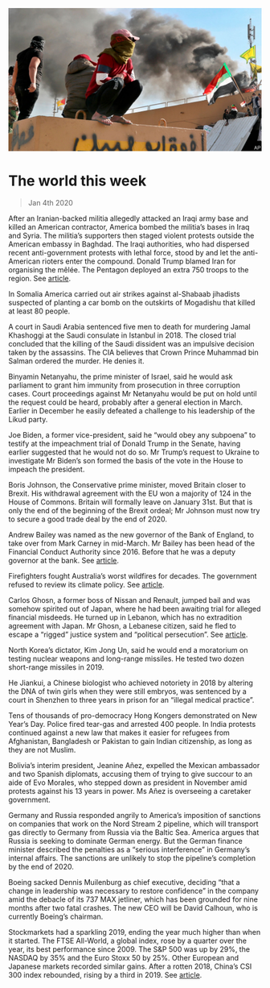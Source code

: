 ![](./images/20200104_WWP501.jpg)

# The world this week

> Jan 4th 2020

After an Iranian-backed militia allegedly attacked an Iraqi army base and killed an American contractor, America bombed the militia’s bases in Iraq and Syria. The militia’s supporters then staged violent protests outside the American embassy in Baghdad. The Iraqi authorities, who had dispersed recent anti-government protests with lethal force, stood by and let the anti-American rioters enter the compound. Donald Trump blamed Iran for organising the mêlée. The Pentagon deployed an extra 750 troops to the region. See [article](https://www.economist.com//leaders/2020/01/02/america-shows-how-not-to-tame-iran).

In Somalia America carried out air strikes against al-Shabaab jihadists suspected of planting a car bomb on the outskirts of Mogadishu that killed at least 80 people.

A court in Saudi Arabia sentenced five men to death for murdering Jamal Khashoggi at the Saudi consulate in Istanbul in 2018. The closed trial concluded that the killing of the Saudi dissident was an impulsive decision taken by the assassins. The CIA believes that Crown Prince Muhammad bin Salman ordered the murder. He denies it.

Binyamin Netanyahu, the prime minister of Israel, said he would ask parliament to grant him immunity from prosecution in three corruption cases. Court proceedings against Mr Netanyahu would be put on hold until the request could be heard, probably after a general election in March. Earlier in December he easily defeated a challenge to his leadership of the Likud party.

Joe Biden, a former vice-president, said he “would obey any subpoena” to testify at the impeachment trial of Donald Trump in the Senate, having earlier suggested that he would not do so. Mr Trump’s request to Ukraine to investigate Mr Biden’s son formed the basis of the vote in the House to impeach the president.

Boris Johnson, the Conservative prime minister, moved Britain closer to Brexit. His withdrawal agreement with the EU won a majority of 124 in the House of Commons. Britain will formally leave on January 31st. But that is only the end of the beginning of the Brexit ordeal; Mr Johnson must now try to secure a good trade deal by the end of 2020.

Andrew Bailey was named as the new governor of the Bank of England, to take over from Mark Carney in mid-March. Mr Bailey has been head of the Financial Conduct Authority since 2016. Before that he was a deputy governor at the bank. See [article](https://www.economist.com//britain/2019/12/20/in-andrew-bailey-the-bank-of-england-gets-a-technocratic-new-boss).

Firefighters fought Australia’s worst wildfires for decades. The government refused to review its climate policy. See [article](https://www.economist.com//asia/2020/01/02/australias-bushfires-intensify-its-debate-about-climate-change).

Carlos Ghosn, a former boss of Nissan and Renault, jumped bail and was somehow spirited out of Japan, where he had been awaiting trial for alleged financial misdeeds. He turned up in Lebanon, which has no extradition agreement with Japan. Mr Ghosn, a Lebanese citizen, said he fled to escape a “rigged” justice system and “political persecution”. See [article](https://www.economist.com//asia/2020/01/02/the-flight-of-a-car-industry-megastar-shocks-japan).

North Korea’s dictator, Kim Jong Un, said he would end a moratorium on testing nuclear weapons and long-range missiles. He tested two dozen short-range missiles in 2019.

He Jiankui, a Chinese biologist who achieved notoriety in 2018 by altering the DNA of twin girls when they were still embryos, was sentenced by a court in Shenzhen to three years in prison for an “illegal medical practice”.

Tens of thousands of pro-democracy Hong Kongers demonstrated on New Year’s Day. Police fired tear-gas and arrested 400 people. In India protests continued against a new law that makes it easier for refugees from Afghanistan, Bangladesh or Pakistan to gain Indian citizenship, as long as they are not Muslim.

Bolivia’s interim president, Jeanine Añez, expelled the Mexican ambassador and two Spanish diplomats, accusing them of trying to give succour to an aide of Evo Morales, who stepped down as president in November amid protests against his 13 years in power. Ms Añez is overseeing a caretaker government.

Germany and Russia responded angrily to America’s imposition of sanctions on companies that work on the Nord Stream 2 pipeline, which will transport gas directly to Germany from Russia via the Baltic Sea. America argues that Russia is seeking to dominate German energy. But the German finance minister described the penalties as a “serious interference” in Germany’s internal affairs. The sanctions are unlikely to stop the pipeline’s completion by the end of 2020.

Boeing sacked Dennis Muilenburg as chief executive, deciding “that a change in leadership was necessary to restore confidence” in the company amid the debacle of its 737 MAX jetliner, which has been grounded for nine months after two fatal crashes. The new CEO will be David Calhoun, who is currently Boeing’s chairman.

Stockmarkets had a sparkling 2019, ending the year much higher than when it started. The FTSE All-World, a global index, rose by a quarter over the year, its best performance since 2009. The S&P 500 was up by 29%, the NASDAQ by 35% and the Euro Stoxx 50 by 25%. Other European and Japanese markets recorded similar gains. After a rotten 2018, China’s CSI 300 index rebounded, rising by a third in 2019. See [article](https://www.economist.com//finance-and-economics/2020/01/02/the-causes-of-a-booming-stockmarket-are-unlikely-to-last-through-2020).